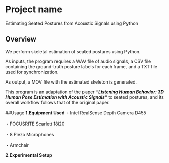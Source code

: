 # Project name
Estimating Seated Postures from Acoustic Signals using Python

## Overview
We perform skeletal estimation of seated postures using Python.

As inputs, the program requires a WAV file of audio signals, a CSV file containing the ground-truth posture labels for each frame, and a TXT file used for synchronization.

As output, a MOV file with the estimated skeleton is generated.

This program is an adaptation of the paper ***“Listening Human Behavior: 3D Human Pose Estimation with Acoustic Signals”*** to seated postures, and its overall workflow follows that of the original paper.

##Usage
**1.Equipment Used**
・Intel RealSense Depth Camera D455

・FOCUSRITE Scarlett 18i20

・8 Piezo Microphones

・Armchair

**2.Experimental Setup**
